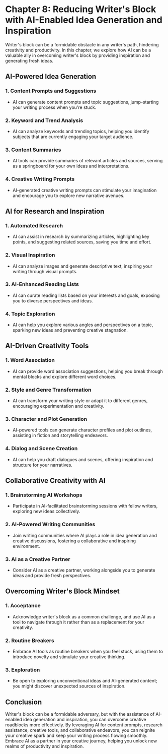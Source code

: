 Chapter 8: Reducing Writer's Block with AI-Enabled Idea Generation and Inspiration
==================================================================================

Writer's block can be a formidable obstacle in any writer's path, hindering creativity and productivity. In this chapter, we explore how AI can be a valuable ally in overcoming writer's block by providing inspiration and generating fresh ideas.

AI-Powered Idea Generation
--------------------------

### 1. **Content Prompts and Suggestions**

* AI can generate content prompts and topic suggestions, jump-starting your writing process when you're stuck.

### 2. **Keyword and Trend Analysis**

* AI can analyze keywords and trending topics, helping you identify subjects that are currently engaging your target audience.

### 3. **Content Summaries**

* AI tools can provide summaries of relevant articles and sources, serving as a springboard for your own ideas and interpretations.

### 4. **Creative Writing Prompts**

* AI-generated creative writing prompts can stimulate your imagination and encourage you to explore new narrative avenues.

AI for Research and Inspiration
-------------------------------

### 1. **Automated Research**

* AI can assist in research by summarizing articles, highlighting key points, and suggesting related sources, saving you time and effort.

### 2. **Visual Inspiration**

* AI can analyze images and generate descriptive text, inspiring your writing through visual prompts.

### 3. **AI-Enhanced Reading Lists**

* AI can curate reading lists based on your interests and goals, exposing you to diverse perspectives and ideas.

### 4. **Topic Exploration**

* AI can help you explore various angles and perspectives on a topic, sparking new ideas and preventing creative stagnation.

AI-Driven Creativity Tools
--------------------------

### 1. **Word Association**

* AI can provide word association suggestions, helping you break through mental blocks and explore different word choices.

### 2. **Style and Genre Transformation**

* AI can transform your writing style or adapt it to different genres, encouraging experimentation and creativity.

### 3. **Character and Plot Generation**

* AI-powered tools can generate character profiles and plot outlines, assisting in fiction and storytelling endeavors.

### 4. **Dialog and Scene Creation**

* AI can help you draft dialogues and scenes, offering inspiration and structure for your narratives.

Collaborative Creativity with AI
--------------------------------

### 1. **Brainstorming AI Workshops**

* Participate in AI-facilitated brainstorming sessions with fellow writers, exploring new ideas collectively.

### 2. **AI-Powered Writing Communities**

* Join writing communities where AI plays a role in idea generation and creative discussions, fostering a collaborative and inspiring environment.

### 3. **AI as a Creative Partner**

* Consider AI as a creative partner, working alongside you to generate ideas and provide fresh perspectives.

Overcoming Writer's Block Mindset
---------------------------------

### 1. **Acceptance**

* Acknowledge writer's block as a common challenge, and use AI as a tool to navigate through it rather than as a replacement for your creativity.

### 2. **Routine Breakers**

* Embrace AI tools as routine breakers when you feel stuck, using them to introduce novelty and stimulate your creative thinking.

### 3. **Exploration**

* Be open to exploring unconventional ideas and AI-generated content; you might discover unexpected sources of inspiration.

Conclusion
----------

Writer's block can be a formidable adversary, but with the assistance of AI-enabled idea generation and inspiration, you can overcome creative roadblocks more effectively. By leveraging AI for content prompts, research assistance, creative tools, and collaborative endeavors, you can reignite your creative spark and keep your writing process flowing smoothly. Embrace AI as a partner in your creative journey, helping you unlock new realms of productivity and inspiration.
